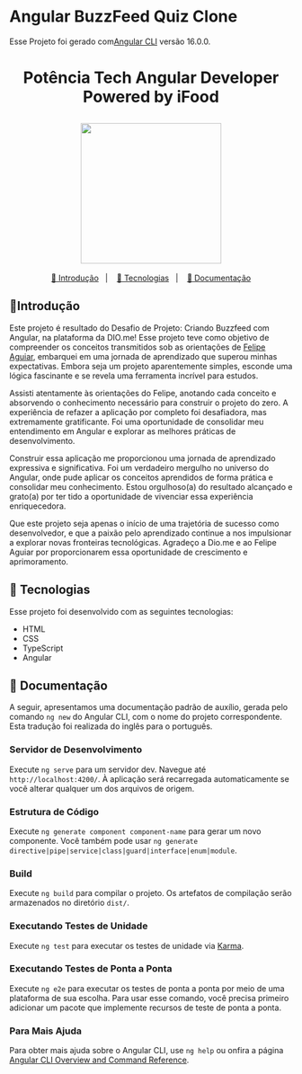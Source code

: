 # Angular BuzzFeed Quiz Clone

Esse Projeto foi gerado com[Angular CLI](https://github.com/angular/angular-cli) versão 16.0.0.

<h1 align="center">Potência Tech Angular Developer Powered by iFood </h1>
<h2 align="center"><img src="./src/assets/potência-tech-angular-developer-powered-by-iFood.webp" width="250px"></h2>

<p align="center">
<a href="#-introducao">📜 Introdução</a>&nbsp;&nbsp;&nbsp;|&nbsp;&nbsp;&nbsp;
<a href="#-tecnologias">🚀 Tecnologias</a>&nbsp;&nbsp;&nbsp;|&nbsp;&nbsp;&nbsp;
<a href="#-documentação">📝 Documentação</a>
</p>

## 📜Introdução
Este projeto é resultado do Desafio de Projeto: Criando Buzzfeed com Angular, na plataforma da DIO.me! Esse projeto teve como objetivo de compreender os conceitos transmitidos sob as orientações de [Felipe Aguiar](https://github.com/felipeAguiarCode), embarquei em uma jornada de aprendizado que superou minhas expectativas. Embora seja um projeto aparentemente simples, esconde uma lógica fascinante e se revela uma ferramenta incrível para estudos.

Assisti atentamente às orientações do Felipe, anotando cada conceito e absorvendo o conhecimento necessário para construir o projeto do zero. A experiência de refazer a aplicação por completo foi desafiadora, mas extremamente gratificante.  Foi uma oportunidade de consolidar meu entendimento em Angular e explorar as melhores práticas de desenvolvimento.

Construir essa aplicação me proporcionou uma jornada de aprendizado expressiva e significativa. Foi um verdadeiro mergulho no universo do Angular, onde pude aplicar os conceitos aprendidos de forma prática e consolidar meu conhecimento. Estou orgulhoso(a) do resultado alcançado e grato(a) por ter tido a oportunidade de vivenciar essa experiência enriquecedora.

Que este projeto seja apenas o início de uma trajetória de sucesso como desenvolvedor, e que a paixão pelo aprendizado continue a nos impulsionar a explorar novas fronteiras tecnológicas. Agradeço a Dio.me e ao Felipe Aguiar por proporcionarem essa oportunidade de crescimento e aprimoramento.

## 🚀 Tecnologias

Esse projeto foi desenvolvido com as seguintes tecnologias:

- HTML
- CSS
- TypeScript
- Angular 

## 📝 Documentação

A seguir, apresentamos uma documentação padrão de auxílio, gerada pelo comando `ng new` do Angular CLI, com o nome do projeto correspondente. Esta tradução foi realizada do inglês para o português.

### Servidor de Desenvolvimento

Execute `ng serve` para um servidor dev. Navegue até `http://localhost:4200/`. À aplicação será recarregada automaticamente se você alterar qualquer um dos arquivos de origem.

### Estrutura de Código

Execute `ng generate component component-name` para gerar um novo componente. Você também pode usar `ng generate directive|pipe|service|class|guard|interface|enum|module`.

### Build

Execute `ng build` para compilar o projeto. Os artefatos de compilação serão armazenados no diretório `dist/`.

### Executando Testes de Unidade

Execute `ng test` para executar os testes de unidade via [Karma](https://karma-runner.github.io).

###  Executando Testes de Ponta a Ponta

Execute `ng e2e` para executar os testes de ponta a ponta por meio de uma plataforma de sua escolha. Para usar esse comando, você precisa primeiro adicionar um pacote que implemente recursos de teste de ponta a ponta.

### Para Mais Ajuda

Para obter mais ajuda sobre o Angular CLI, use `ng help` ou onfira a página [Angular CLI Overview and Command Reference](https://angular.io/cli).
